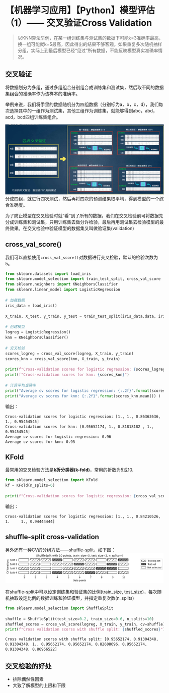 # 【机器学习应用】【Python】模型评估（1）—— 交叉验证Cross Validation

> 以KNN算法举例，在某一组训练集与测试集的数据下可能k=3准确率最高，换一组可能就k=5最高，因此得出的结果不够客观。如果重复多次随机抽样分组，实际上到最后模型已经“见过”所有数据，不能反映模型真实准确率情况。

## 交叉验证
将数据划分为多组，通过多组组合分别组合成训练集和测试集，然后取不同的数据集组合的准确率作为该样本的准确率。

举例来说，我们将手里的数据随机分为四组数据（分别标为a，b，c，d），我们每次选择其中的一组作为测试集，其他三组作为训练集，就能够得到abc，abd，acd，bcd四组训练集组合。

![](pics/cv1.png)
分成四组，就进行四次测试，然后再将四次的预测结果取平均，得到模型的一个综合准确度。

为了防止模型在交叉检验时就“看”到了所有的数据，我们在交叉检验前可将数据先分成训练集和测试集，只用训练集去做分许检验，最后再用测试集去检验模型的最终效果。在交叉检验中验证模型的数据集又叫做验证集(validation)
## cross_val_score()
我们可以直接使用`cross_val_score()`对数据进行交叉检验，默认的检验次数为5。
```python
from sklearn.datasets import load_iris
from sklearn.model_selection import train_test_split, cross_val_score
from sklearn.neighbors import KNeighborsClassifier
from sklearn.linear_model import LogisticRegression

# 加载数据
iris_data = load_iris()

X_train, X_test, y_train, y_test = train_test_split(iris_data.data, iris_data.target, random_state=42)

# 创建模型
logreg = LogisticRegression()
knn = KNeighborsClassifier()

# 交叉检验
scores_logreg = cross_val_score(logreg, X_train, y_train)
scores_knn = cross_val_score(knn, X_train, y_train)

print(f"Cross-validation scores for logistic regression: {scores_logreg}")
print(f"Cross-validation scores for knn: {scores_knn}")

# 计算平均准确率
print("Average cv scores for logistic regression: {:.2f}".format(scores_logreg.mean()))
print("Average cv scores for knn: {:.2f}".format(scores_knn.mean()) )
```
输出：
```
Cross-validation scores for logistic regression: [1., 1., 0.86363636, 1., 0.95454545]
Cross-validation scores for knn: [0.95652174, 1., 0.81818182 , 1., 0.95454545]
Average cv scores for logistic regression: 0.96
Average cv scores for knn: 0.95
```
## KFold
最常用的交叉检验方法是**k折分类器(k-fold)**，常用的折数为5或10.
```python
from sklearn.model_selection import KFold
kf = KFold(n_splits=6)

print(f"Cross-validation scores for logistic regression: {cross_val_score(logreg, X_train, y_train, cv=kf)}")
```
输出：
```
Cross-validation scores for logistic regression: [1., 1., 0.84210526, 1.     1., 0.94444444]
```
## shuffle-split cross-validation
另外还有一种CV的分组方法——shuffle-split，如下图：
![](pics/cv2.png)

在shuffle-split中可以设定训练集和验证集的比例(train_size, test_size)，每次随机抽取设定比例的数据训练和验证模型，并指定重复次数(n_splits)
```python
from sklearn.model_selection import ShuffleSplit

shuffle = ShuffleSplit(test_size=0.2, train_size=0.6, n_splits=10)
shuffled_scores = cross_val_score(logreg, X_train, y_train, cv=shuffle)
print(f"Cross validation scorss with shuffle split: {shuffled_scores}")
```

```
Cross validation scorss with shuffle split: [0.95652174, 0.91304348, 0.91304348, 1., 0.95652174, 0.95652174, 0.82608696, 0.95652174, 0.91304348, 0.86956522]
```
## 交叉检验的好处
* 排除偶然性因素
* 大致了解模型的上限和下限
